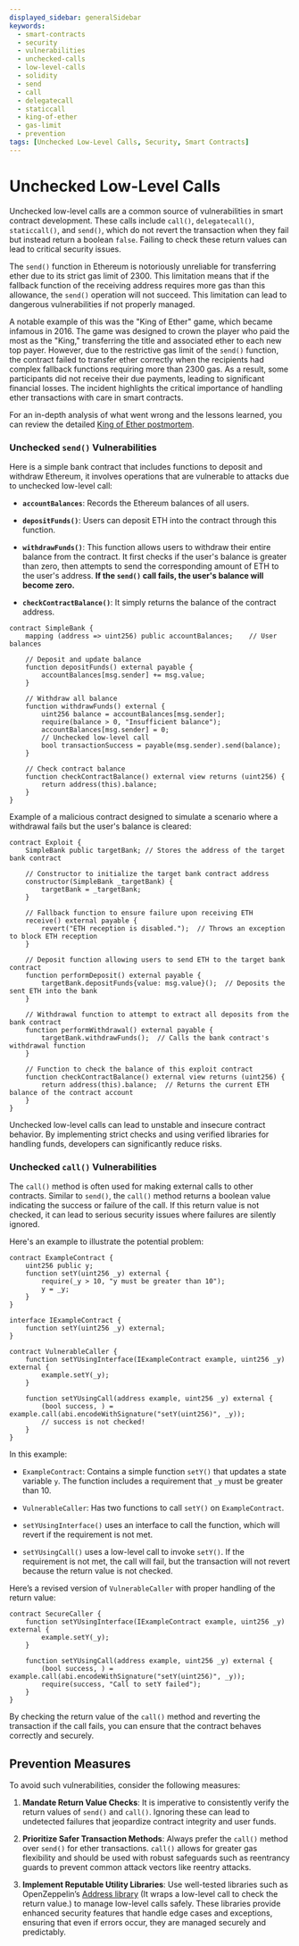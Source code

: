 ```yaml
---
displayed_sidebar: generalSidebar
keywords: 
  - smart-contracts
  - security
  - vulnerabilities
  - unchecked-calls
  - low-level-calls
  - solidity
  - send
  - call
  - delegatecall
  - staticcall
  - king-of-ether
  - gas-limit
  - prevention
tags: [Unchecked Low-Level Calls, Security, Smart Contracts]
---
```


# Unchecked Low-Level Calls

Unchecked low-level calls are a common source of vulnerabilities in smart contract development. These calls include `call()`, `delegatecall()`, `staticcall()`, and `send()`, which do not revert the transaction when they fail but instead return a boolean `false`. Failing to check these return values can lead to critical security issues.

The `send()` function in Ethereum is notoriously unreliable for transferring ether due to its strict gas limit of 2300. This limitation means that if the fallback function of the receiving address requires more gas than this allowance, the `send()` operation will not succeed. This limitation can lead to dangerous vulnerabilities if not properly managed.

A notable example of this was the "King of Ether" game, which became infamous in 2016. The game was designed to crown the player who paid the most as the "King," transferring the title and associated ether to each new top payer. However, due to the restrictive gas limit of the `send()` function, the contract failed to transfer ether correctly when the recipients had complex fallback functions requiring more than 2300 gas. As a result, some participants did not receive their due payments, leading to significant financial losses. The incident highlights the critical importance of handling ether transactions with care in smart contracts.

For an in-depth analysis of what went wrong and the lessons learned, you can review the detailed [King of Ether postmortem](https://www.kingoftheether.com/postmortem.html).

### Unchecked `send()` Vulnerabilities

Here is a simple bank contract that includes functions to deposit and withdraw Ethereum, it involves operations that are vulnerable to attacks due to unchecked low-level call:

- **`accountBalances`**: Records the Ethereum balances of all users.

- **`depositFunds()`**: Users can deposit ETH into the contract through this function.

- **`withdrawFunds()`**: This function allows users to withdraw their entire balance from the contract. It first checks if the user's balance is greater than zero, then attempts to send the corresponding amount of ETH to the user's address. **If the `send()` call fails, the user's balance will become zero.**

- **`checkContractBalance()`**: It simply returns the balance of the contract address.

```solidity
contract SimpleBank {
    mapping (address => uint256) public accountBalances;    // User balances

    // Deposit and update balance
    function depositFunds() external payable {
        accountBalances[msg.sender] += msg.value;
    }

    // Withdraw all balance
    function withdrawFunds() external {
        uint256 balance = accountBalances[msg.sender];
        require(balance > 0, "Insufficient balance");
        accountBalances[msg.sender] = 0;
        // Unchecked low-level call
        bool transactionSuccess = payable(msg.sender).send(balance);
    }

    // Check contract balance
    function checkContractBalance() external view returns (uint256) {
        return address(this).balance;
    }
}
```

Example of a malicious contract designed to simulate a scenario where a withdrawal fails but the user's balance is cleared:

```solidity
contract Exploit {
    SimpleBank public targetBank; // Stores the address of the target bank contract

    // Constructor to initialize the target bank contract address
    constructor(SimpleBank _targetBank) {
        targetBank = _targetBank;
    }

    // Fallback function to ensure failure upon receiving ETH
    receive() external payable {
        revert("ETH reception is disabled.");  // Throws an exception to block ETH reception
    }

    // Deposit function allowing users to send ETH to the target bank contract
    function performDeposit() external payable {
        targetBank.depositFunds{value: msg.value}();  // Deposits the sent ETH into the bank
    }

    // Withdrawal function to attempt to extract all deposits from the bank contract
    function performWithdrawal() external payable {
        targetBank.withdrawFunds();  // Calls the bank contract's withdrawal function
    }

    // Function to check the balance of this exploit contract
    function checkContractBalance() external view returns (uint256) {
        return address(this).balance;  // Returns the current ETH balance of the contract account
    }
}
```
Unchecked low-level calls can lead to unstable and insecure contract behavior. By implementing strict checks and using verified libraries for handling funds, developers can significantly reduce risks.


### Unchecked `call()` Vulnerabilities

The `call()` method is often used for making external calls to other contracts. Similar to `send()`, the `call()` method returns a boolean value indicating the success or failure of the call. If this return value is not checked, it can lead to serious security issues where failures are silently ignored.

Here's an example to illustrate the potential problem:

```solidity
contract ExampleContract {
    uint256 public y;
    function setY(uint256 _y) external {
        require(_y > 10, "y must be greater than 10");
        y = _y;
    }
}

interface IExampleContract {
    function setY(uint256 _y) external;
}

contract VulnerableCaller {
    function setYUsingInterface(IExampleContract example, uint256 _y) external {
        example.setY(_y);
    }

    function setYUsingCall(address example, uint256 _y) external {
        (bool success, ) = example.call(abi.encodeWithSignature("setY(uint256)", _y));
        // success is not checked!
    }
}
```

In this example:

- `ExampleContract`: Contains a simple function `setY()` that updates a state variable `y`. The function includes a requirement that `_y` must be greater than 10.
  
- `VulnerableCaller`: Has two functions to call `setY()` on `ExampleContract`.
  
- `setYUsingInterface()` uses an interface to call the function, which will revert if the requirement is not met.

- `setYUsingCall()` uses a low-level call to invoke `setY()`. If the requirement is not met, the call will fail, but the transaction will not revert because the return value is not checked.

Here’s a revised version of `VulnerableCaller` with proper handling of the return value:

```solidity
contract SecureCaller {
    function setYUsingInterface(IExampleContract example, uint256 _y) external {
        example.setY(_y);
    }

    function setYUsingCall(address example, uint256 _y) external {
        (bool success, ) = example.call(abi.encodeWithSignature("setY(uint256)", _y));
        require(success, "Call to setY failed");
    }
}
```

By checking the return value of the `call()` method and reverting the transaction if the call fails, you can ensure that the contract behaves correctly and securely.


## Prevention Measures

To avoid such vulnerabilities, consider the following measures:

1. **Mandate Return Value Checks**: It is imperative to consistently verify the return values of `send()` and `call()`. Ignoring these can lead to undetected failures that jeopardize contract integrity and user funds.

2. **Prioritize Safer Transaction Methods**: Always prefer the `call()` method over `send()` for ether transactions. `call()` allows for greater gas flexibility and should be used with robust safeguards such as reentrancy guards to prevent common attack vectors like reentry attacks.

3. **Implement Reputable Utility Libraries**: Use well-tested libraries such as OpenZeppelin’s [Address library](https://github.com/OpenZeppelin/openzeppelin-contracts/blob/master/contracts/utils/Address.sol) (It wraps a low-level call to check the return value.) to manage low-level calls safely. These libraries provide enhanced security features that handle edge cases and exceptions, ensuring that even if errors occur, they are managed securely and predictably.
